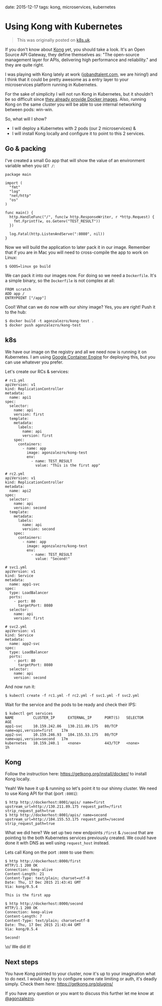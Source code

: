date: 2015-12-17
tags: kong, microservices, kubernetes

Using Kong with Kubernetes
==========================

> This was originally posted on [k8s.uk](http://k8s.uk/using-kong-with-kubernetes.html).

If you don't know about [Kong](https://getkong.org) yet, you should take a look. It's an Open Source API Gateway, they define themselves as: "The open-source management layer for APIs, delivering high performance and reliability." and they are quite right.

I was playing with Kong lately at work ([jobandtalent.com](http://jobandtalent.com), we are hiring!) and I think that it could be pretty awesome as a entry layer to your microservices platform running in Kubernetes.

For the sake of simplicity I will not run Kong in Kubernetes, but it shouldn't be so difficult since [they already provide Docker images](https://getkong.org/install/). Also, running Kong on the same cluster you will be able to use internal networking between pods: win-win.

So, what will I show?

- I will deploy a Kubernetes with 2 pods (our 2 microservices) &
- I will install Kong locally and configure it to point to this 2 services.

Go & packing
------------

I've created a small Go app that will show the value of an environment variable when you `GET /`:

    package main

    import (
      "fmt"
      "log"
      "net/http"
      "os"
    )

    func main() {
      http.HandleFunc("/", func(w http.ResponseWriter, r *http.Request) {
        fmt.Fprintf(w, os.Getenv("TEST_RESULT"))
      })

      log.Fatal(http.ListenAndServe(":8080", nil))
    }

Now we will build the application to later pack it in our image. Remember that if you are in Mac you will need to cross-compile the app to work on Linux:

    $ GOOS=linux go build

We can pack it into our images now. For doing so we need a `Dockerfile`. It's a simple binary, so the `Dockerfile` is not complex at all:

    FROM scratch
    ADD app /
    ENTRYPOINT ["/app"]

Cool! What can we do now with our shiny image? Yes, you are right! Push it to the hub:

    $ docker build -t agonzalezro/kong-test .
    $ docker push agonzalezro/kong-test

k8s
---

We have our image on the registry and all we need now is running it on Kubernetes. I am using [Google Container Engine](https://cloud.google.com/container-engine/) for deploying this, but you can use whatever you prefer.

Let's create our RCs & services:

    # rc1.yml
    apiVersion: v1
    kind: ReplicationController
    metadata:
      name: api1
    spec:
      selector:
        name: api
        version: first
      template:
        metadata:
          labels:
            name: api
            version: first
        spec:
          containers:
            - name: app
              image: agonzalezro/kong-test
              env:
                - name: TEST_RESULT
                  value: "This is the first app"

    # rc2.yml
    apiVersion: v1
    kind: ReplicationController
    metadata:
      name: api2
    spec:
      selector:
        name: api
        version: second
      template:
        metadata:
          labels:
            name: api
            version: second
        spec:
          containers:
            - name: app
              image: agonzalezro/kong-test
              env:
                - name: TEST_RESULT
                  value: "Second!"

    # svc1.yml
    apiVersion: v1
    kind: Service
    metadata:
      name: app1-svc
    spec:
      type: LoadBalancer
      ports:
        - port: 80
          targetPort: 8080
      selector:
        name: api
        version: first

    # svc2.yml
    apiVersion: v1
    kind: Service
    metadata:
      name: app2-svc
    spec:
      type: LoadBalancer
      ports:
        - port: 80
          targetPort: 8080
      selector:
        name: api
        version: second

And now run it:

    $ kubectl create -f rc1.yml -f rc2.yml -f svc1.yml -f svc2.yml

Wait for the service and the pods to be ready and check their IPS:

    $ kubectl get services
    NAME         CLUSTER_IP      EXTERNAL_IP      PORT(S)   SELECTOR                  AGE
    app1-svc     10.159.242.86   130.211.89.175   80/TCP    name=api,version=first    17m
    app2-svc     10.159.246.93   104.155.53.175   80/TCP    name=api,version=second   17m
    kubernetes   10.159.240.1    <none>           443/TCP   <none>                    1h

Kong
----

Follow the instruction here: https://getkong.org/install/docker/ to install Kong locally.

Yeah! We have it up & running so let's point it to our shinny cluster. We need to use Kong API for that (port `:8001`):

    $ http http://dockerhost:8001/apis/ name=first upstream_url=http://130.211.89.175 request_path=/first strip_request_path=true
    $ http http://dockerhost:8001/apis/ name=second upstream_url=http://104.155.53.175 request_path=/second strip_request_path=true

What we did here? We set up two new endpoints `/first` & `/second` that are pointing to the both Kubernetes services previously created. We could have done it with DNS as well using `request_host` instead.

Lets call Kong on the port `:8000` to use them:

    $ http http://dockerhost:8000/first
    HTTP/1.1 200 OK
    Connection: keep-alive
    Content-Length: 21
    Content-Type: text/plain; charset=utf-8
    Date: Thu, 17 Dec 2015 21:43:41 GMT
    Via: kong/0.5.4

    This is the first app

    $ http http://dockerhost:8000/second
    HTTP/1.1 200 OK
    Connection: keep-alive
    Content-Length: 7
    Content-Type: text/plain; charset=utf-8
    Date: Thu, 17 Dec 2015 21:43:44 GMT
    Via: kong/0.5.4

    Second!

\o/ We did it!

Next steps
----------

You have Kong pointed to your cluster, now it's up to your imagination what to do next. I would say try to configure some rate limiting or auth, it's deadly simply. Check them here: https://getkong.org/plugins/

If you have any question or you want to discuss this further let me know at [@agonzalezro](https://twitter.com/agonzalezro).
